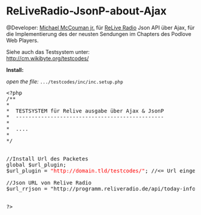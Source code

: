 ReLiveRadio-JsonP-about-Ajax
============================
@Developer: <a href="https://flattr.com/profile/mccouman">Michael McCouman jr.</a> für 
<a href="https://flattr.com/thing/973782/ReliveRadio-de-Podcasts-rund-um-die-Uhr">ReLive Radio</a> Json API über 
Ajax, für die Implementierung des der neusten Sendungen im Chapters des Podlove Web Players.


Siehe auch das Testsystem unter:<br> http://cm.wikibyte.org/testcodes/


<b>Install:</b>

<i>open the file:</i>
<code>.../testcodes/inc/inc.setup.php</code>

<pre>
&lt;?php
/**
*
*  TESTSYSTEM für Relive ausgabe über Ajax & JsonP
*  -----------------------------------------------
*  
*  ....
*  
*/


//Install Url des Packetes
global $url_plugin;
$url_plugin = <span style="color:#f00;">"http://domain.tld/testcodes/"</span>; //&lt;= Url eingeben

//Json URL von Relive Radio
$url_rrjson = "http://programm.reliveradio.de/api/today-info";


?>
</pre>
